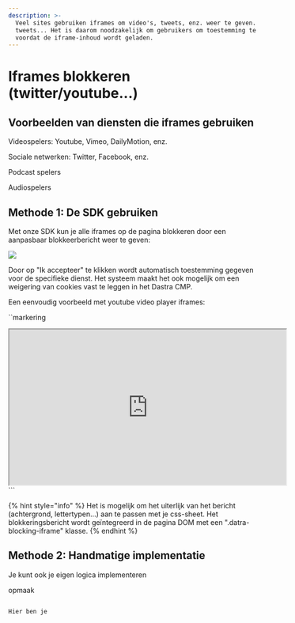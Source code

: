 ```yaml
---
description: >-
  Veel sites gebruiken iframes om video's, tweets, enz. weer te geven.
  tweets... Het is daarom noodzakelijk om gebruikers om toestemming te vragen
  voordat de iframe-inhoud wordt geladen.
---
```


# Iframes blokkeren (twitter/youtube...)

## Voorbeelden van diensten die iframes gebruiken

Videospelers: Youtube, Vimeo, DailyMotion, enz.

Sociale netwerken: Twitter, Facebook, enz.

Podcast spelers &#x20;

Audiospelers &#x20;

## Methode 1: De SDK gebruiken

Met onze SDK kun je alle iframes op de pagina blokkeren door een aanpasbaar blokkeerbericht weer te geven:

![](<../../../.gitbook/assets/image (184).png>)

Door op "Ik accepteer" te klikken wordt automatisch toestemming gegeven voor de specifieke dienst. Het systeem maakt het ook mogelijk om een weigering van cookies vast te leggen in het Dastra CMP.

Een eenvoudig voorbeeld met youtube video player iframes:

``markering
<iframe width="560" height="315" src="https://www.youtube.com/embed/aJ1qDx8lv2Y" allowfullscreen></iframe>
<script>
  // Youtubeframe blokkeren instellen
  dastra.push(['iframeBlock', {
    selector: 'iframe[src*="youtube.com"]',
    service: 'youtube', // service slug (Controleer uw Dastra cmp-configuratie)
    body:'<p>Door te klikken op "I accept" worden de trackers gedeponeerd en kun je de video bekijken. Je kunt je toestemming op elk moment intrekken :</p>',
    buttonLabel:'Ik accepteer',
    buttonClass: 'btn btn-primary'.
  }])
</script>
```

{% hint style="info" %}
Het is mogelijk om het uiterlijk van het bericht (achtergrond, lettertypen...) aan te passen met je css-sheet. Het blokkeringsbericht wordt geïntegreerd in de pagina DOM met een ".datra-blocking-iframe" klasse.&#x20;
{% endhint %}

## Methode 2: Handmatige implementatie&#x20;

Je kunt ook je eigen logica implementeren

opmaak
<script>
  // Selecteer alle youtube iframes 
  var iframes = document.querySelectorAll('iframe[src*="youtube.com"]');

  // Schakel voor elk iframe het iframe uit door het kenmerk "src" te transformeren naar "data-blocked-src".
  iframes.forEach(function(iframe){
    var iframeSrc = iframe.getAttribute('src');
    iframe.setAttribute('data-blocked-src', iframeSrc );
    iframe.setAttribute('src','about:blank');
    var divAlert = document.createElement('div');
    divAlert.classList.add('alert-iframe-cookie')
    divAlert.innerHTML = '<p>Door te klikken op "Ik geef toestemming" worden de trackers verwijderd en kun je de video bekijken. Je behoudt de mogelijkheid om je toestemming op elk moment in te trekken. Als u op "Ik weiger" klikt, krijgt u geen toegang tot de video. : </p><div class="button-container"><button type="button" onclick="SetConsent(\'youtube', true)" href="#" class="btn btn-success" >Accepteer de cookies</button></div><p>Toestemming verleend door <a href="https://www.dastra.eu">Dastra</a></p>";
    iframe.after(divAlert);
  });

  // Bij toestemming van cookie, 
  window.addEventListener('dastra:consent:youtube', function() {
    // Iframe laden wanneer geaccepteerd
    document.querySelectorAll('iframe[data-blocked-src*="youtube.com"]').forEach(function(iframe){
      iframe.setAttribute('src', iframe.getAttribute('data-blocked-src'));
      iframe.removeAttribute('data-blocked-src');
    });
    
    // Bericht verwijderen wanneer geaccepteerd
    document.querySelectorAll('.alert-iframe-cookie').forEach(function(alert){
      alert.style.display = "none";
    });
  });

  functie Instemming instellen(service, toestemming){
    dastra.cookieConsent.consent.setServiceConsent(service, true);
    dastra.cookieConsent.consent.save();
  };

</script>
<style>
  .alert-iframe-cookie{
    achtergrondkleur:#CCC;
    opvulling: 20px 20px;
    kleur:#fff;
    tekst-uitlijning:centreren;
  }
  
  .knop-container{
    marge: 10px auto; 
  }
  
</style>
```

Hier ben je